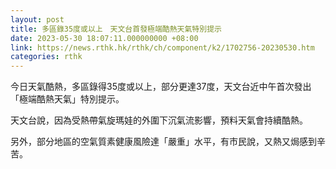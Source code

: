 ```yaml
---
layout: post
title: 多區錄35度或以上　天文台首發極端酷熱天氣特別提示
date: 2023-05-30 18:07:11.000000000 +08:00
link: https://news.rthk.hk/rthk/ch/component/k2/1702756-20230530.htm
categories: rthk
---
```


今日天氣酷熱，多區錄得35度或以上，部分更達37度，天文台近中午首次發出 「極端酷熱天氣」特別提示。

天文台說，因為受熱帶氣旋瑪娃的外圍下沉氣流影響，預料天氣會持續酷熱。

另外，部分地區的空氣質素健康風險達「嚴重」水平，有市民說，又熱又焗感到辛苦。
